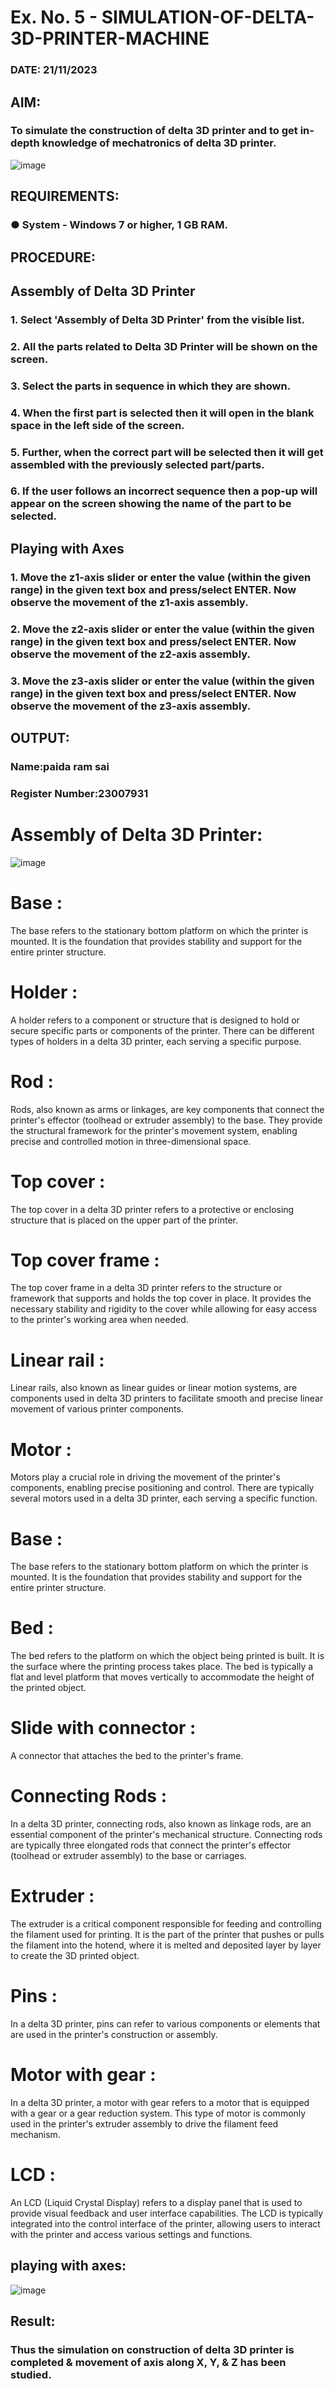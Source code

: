 # Ex. No. 5 - SIMULATION-OF-DELTA-3D-PRINTER-MACHINE

### DATE: 21/11/2023
## AIM:
### To simulate the construction of delta 3D printer and to get in-depth knowledge of mechatronics of delta 3D printer.

![image](https://github.com/Sellakumar1987/Ex.-No.-5---SIMULATION-OF-DELTA-3D-PRINTER-MACHINE/assets/113594316/c784471e-098f-456d-9c1b-e9f0ce56cc9b)

## REQUIREMENTS:
### ●	System - Windows 7 or higher, 1 GB RAM.

## PROCEDURE:

## Assembly of Delta 3D Printer
### 1.	Select 'Assembly of Delta 3D Printer' from the visible list.
### 2.	All the parts related to Delta 3D Printer will be shown on the screen.
### 3.	Select the parts in sequence in which they are shown.
### 4.	When the first part is selected then it will open in the blank space in the left side of the screen.
### 5.	Further, when the correct part will be selected then it will get assembled with the previously selected part/parts.
### 6.	If the user follows an incorrect sequence then a pop-up will appear on the screen showing the name of the part to be selected.

## Playing with Axes
### 1.	Move the z1-axis slider or enter the value (within the given range) in the given text box and press/select ENTER. Now observe the movement of the z1-axis assembly.
### 2.	Move the z2-axis slider or enter the value (within the given range) in the given text box and press/select ENTER. Now observe the movement of the z2-axis assembly.
### 3.	Move the z3-axis slider or enter the value (within the given range) in the given text box and press/select ENTER. Now observe the movement of the z3-axis assembly.

## OUTPUT:

### Name:paida ram sai
### Register Number:23007931
# Assembly of Delta 3D Printer:
![image](https://github.com/ramsai22/Ex.-No.-5---SIMULATION-OF-DELTA-3D-PRINTER-MACHINE/assets/150319855/1d356934-c82d-4df4-bca4-349524fb7ae7)
# Base :
The base refers to the stationary bottom platform on which the printer is mounted. It is the foundation that provides stability and support for the entire printer structure.

# Holder :
A holder refers to a component or structure that is designed to hold or secure specific parts or components of the printer. There can be different types of holders in a delta 3D printer, each serving a specific purpose.

# Rod :
Rods, also known as arms or linkages, are key components that connect the printer's effector (toolhead or extruder assembly) to the base. They provide the structural framework for the printer's movement system, enabling precise and controlled motion in three-dimensional space.

# Top cover :
The top cover in a delta 3D printer refers to a protective or enclosing structure that is placed on the upper part of the printer.

# Top cover frame :
The top cover frame in a delta 3D printer refers to the structure or framework that supports and holds the top cover in place. It provides the necessary stability and rigidity to the cover while allowing for easy access to the printer's working area when needed.

# Linear rail :
Linear rails, also known as linear guides or linear motion systems, are components used in delta 3D printers to facilitate smooth and precise linear movement of various printer components.

# Motor :
Motors play a crucial role in driving the movement of the printer's components, enabling precise positioning and control. There are typically several motors used in a delta 3D printer, each serving a specific function.

# Base :
The base refers to the stationary bottom platform on which the printer is mounted. It is the foundation that provides stability and support for the entire printer structure.

# Bed :
The bed refers to the platform on which the object being printed is built. It is the surface where the printing process takes place. The bed is typically a flat and level platform that moves vertically to accommodate the height of the printed object.

# Slide with connector :
A connector that attaches the bed to the printer's frame.

# Connecting Rods :
In a delta 3D printer, connecting rods, also known as linkage rods, are an essential component of the printer's mechanical structure. Connecting rods are typically three elongated rods that connect the printer's effector (toolhead or extruder assembly) to the base or carriages.

# Extruder :
The extruder is a critical component responsible for feeding and controlling the filament used for printing. It is the part of the printer that pushes or pulls the filament into the hotend, where it is melted and deposited layer by layer to create the 3D printed object.

# Pins :
In a delta 3D printer, pins can refer to various components or elements that are used in the printer's construction or assembly.

# Motor with gear :
In a delta 3D printer, a motor with gear refers to a motor that is equipped with a gear or a gear reduction system. This type of motor is commonly used in the printer's extruder assembly to drive the filament feed mechanism.

# LCD :
An LCD (Liquid Crystal Display) refers to a display panel that is used to provide visual feedback and user interface capabilities. The LCD is typically integrated into the control interface of the printer, allowing users to interact with the printer and access various settings and functions.
## playing with axes:
![image](https://github.com/ramsai22/Ex.-No.-5---SIMULATION-OF-DELTA-3D-PRINTER-MACHINE/assets/150319855/2244341f-7c6b-481f-af6a-326e9d3708d8)

## Result: 
### Thus the simulation on construction of delta 3D printer is completed & movement of axis along X, Y, & Z has been studied.
